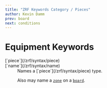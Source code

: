 ```yaml
---
title: "ZRF Keywords Category / Pieces"
author: Kevin Damm
prev: board
next: conditions
---
```


# Equipment Keywords

<dt> [`piece`](/zrf/syntax/piece) </dt>
<dd>
</dd>

<dt> [`name`](/zrf/syntax/name) </dt>
<dd>
Names a [`piece`](/zrf/syntax/piece) type.

Also may name a [`zone`](/zrf/syntax/zone) on a [`board`](/zrf/syntax/board).
</dd>
